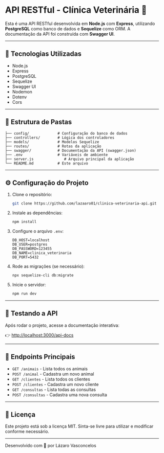 # API RESTful - Clínica Veterinária 🐾

Esta é uma API RESTful desenvolvida em **Node.js** com **Express**, utilizando **PostgreSQL** como banco de dados e **Sequelize** como ORM. A documentação da API foi construída com **Swagger UI**.

---

## 🔧 Tecnologias Utilizadas

- Node.js
- Express
- PostgreSQL
- Sequelize
- Swagger UI
- Nodemon
- Dotenv
- Cors

---

## 📁 Estrutura de Pastas

```
├── config/             # Configuração do banco de dados
├── controllers/        # Lógica dos controladores
├── models/             # Modelos Sequelize
├── routes/             # Rotas da aplicação
├── swagger/            # Documentação da API (swagger.json)
├── .env                # Variáveis de ambiente
├── server.js              # Arquivo principal da aplicação
└── README.md           # Este arquivo
```

---

## ⚙️ Configuração do Projeto

1. Clone o repositório:
   ```bash
   git clone https://github.com/lazaaro01/clinica-veterinaria-api.git
   ```

2. Instale as dependências:
   ```bash
   npm install
   ```

3. Configure o arquivo `.env`:
   ```env
   DB_HOST=localhost
   DB_USER=postgres
   DB_PASSWORD=123455
   DB_NAME=clinica_veterinaria
   DB_PORT=5432
   ```

4. Rode as migrações (se necessário):
   ```bash
   npx sequelize-cli db:migrate
   ```

5. Inicie o servidor:
   ```bash
   npm run dev
   ```

---

## 🧪 Testando a API

Após rodar o projeto, acesse a documentação interativa:

👉 [http://localhost:3000/api-docs](http://localhost:3000/api-docs)

---

## 📌 Endpoints Principais

- `GET /animais` - Lista todos os animais
- `POST /animal` - Cadastra um novo animal
- `GET /clientes` - Lista todos os clientes
- `POST /clientes` - Cadastra um novo cliente
- `GET /consultas` - Lista todas as consultas
- `POST /consultas` - Cadastra uma nova consulta

---

## 📄 Licença

Este projeto está sob a licença MIT. Sinta-se livre para utilizar e modificar conforme necessário.

---

Desenvolvido com 💙 por Lázaro Vasconcelos 